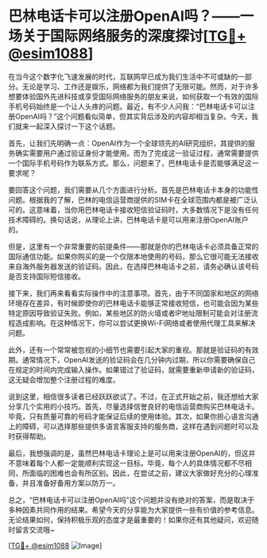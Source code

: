 # 巴林电话卡可以注册OpenAI吗？——一场关于国际网络服务的深度探讨[[TG💪+ @esim1088](https://t.me/s/esim1088)]

在当今这个数字化飞速发展的时代，互联网早已成为我们生活中不可或缺的一部分。无论是学习、工作还是娱乐，网络都为我们提供了无限可能。然而，对于许多想要体验国外先进科技或享受国际网络服务的朋友来说，如何获取一个有效的国际手机号码始终是一个让人头疼的问题。最近，有不少人问我：“巴林电话卡可以注册OpenAI吗？”这个问题看似简单，但其实背后涉及的内容却相当复杂。今天，我们就来一起深入探讨一下这个话题。

首先，让我们先明确一点：OpenAI作为一个全球领先的AI研究组织，其提供的服务确实需要用户通过验证身份才能使用。而为了完成这一验证过程，通常需要提供一个国际手机号码作为联系方式。那么，问题来了，巴林电话卡是否能够满足这一要求呢？

要回答这个问题，我们需要从几个方面进行分析。首先是巴林电话卡本身的功能性问题。根据我的了解，巴林的电信运营商提供的SIM卡在全球范围内都是被广泛认可的。这意味着，当你用巴林电话卡接收短信验证码时，大多数情况下是没有任何技术障碍的。换句话说，从理论上讲，巴林电话卡是可以用来注册OpenAI账户的。

但是，这里有一个非常重要的前提条件——那就是你的巴林电话卡必须具备正常的国际通信功能。如果你购买的是一个仅限本地使用的号码，那么它很可能无法接收来自海外服务器发送的验证码。因此，在选择巴林电话卡之前，请务必确认该号码是否支持国际短信接收。

接下来，我们再来看看实际操作中的注意事项。首先，由于不同国家和地区的网络环境存在差异，有时候即使你的巴林电话卡能够正常接收短信，也可能会因为某些特定原因导致验证失败。例如，某些地区的防火墙或者IP地址限制可能会对注册流程造成影响。在这种情况下，你可以尝试更换Wi-Fi网络或者使用代理工具来解决问题。

此外，还有一个常常被忽视的小细节也需要引起大家的重视。那就是验证码的有效期。通常情况下，OpenAI发送的验证码会在几分钟内过期，所以你需要确保自己在规定的时间内完成输入操作。如果错过了验证码，就需要重新申请新的验证码，这无疑会增加整个注册过程的难度。

说到这里，相信很多读者已经跃跃欲试了。不过，在正式开始之前，我还想给大家分享几个实用的小技巧。首先，尽量选择信誉良好的电信运营商购买巴林电话卡。毕竟，只有质量可靠的号码才能保证后续的使用体验。其次，如果你担心语言沟通上的障碍，可以选择那些提供多语言客服支持的服务商，这样在遇到问题时可以及时获得帮助。

最后，我想强调的是，虽然巴林电话卡理论上是可以用来注册OpenAI的，但这并不意味着每个人都一定能顺利实现这一目标。毕竟，每个人的具体情况都不尽相同，所面临的困难也会有所区别。因此，在尝试之前，建议大家做好充分的心理准备，并且准备好备用方案以防万一。

总之，“巴林电话卡可以注册OpenAI吗”这个问题并没有绝对的答案，而是取决于多种因素共同作用的结果。希望今天的分享能为大家提供一些有价值的参考信息。无论结果如何，保持积极乐观的态度才是最重要的！如果你还有其他疑问，欢迎随时留言交流哦~

[[TG💪+ @esim1088](https://t.me/s/esim1088) ![Image](https://i.postimg.cc/4NQfJmqS/Snipaste-2025-05-13-00-14-12.png)]